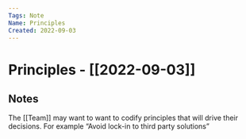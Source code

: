 ```yaml
---
Tags: Note
Name: Principles
Created: 2022-09-03
---
```

# Principles - [[2022-09-03]]
## Notes
The [[Team]] may want to want to codify principles that will drive their decisions. For example “Avoid lock-in to third party solutions”
